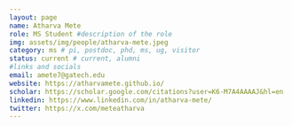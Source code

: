 ```yaml
---
layout: page
name: Atharva Mete
role: MS Student #description of the role
img: assets/img/people/atharva-mete.jpeg
category: ms # pi, postdoc, phd, ms, ug, visitor
status: current # current, alumni
#links and socials
email: amete7@gatech.edu
website: https://atharvamete.github.io/
scholar: https://scholar.google.com/citations?user=K6-M7A4AAAAJ&hl=en
linkedin: https://www.linkedin.com/in/atharva-mete/
twitter: https://x.com/meteatharva
---
```

